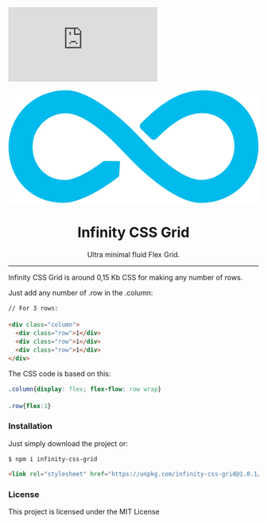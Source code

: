 [![Gzip Size](https://img.badgesize.io/https://unpkg.com/infinity-css-grid@1.0.1/grid.min.css?compression=gzip)](https://unpkg.com/infinity-css-grid@1.0.1/grid.min.css)

<p align="center"><img src="logo.png" /></p>

<h1 align="center"> Infinity CSS Grid </h1>

<p align="center"> Ultra minimal fluid Flex Grid. </p>

<hr/>

<p> Infinity CSS Grid is around 0,15 Kb CSS for making any number of rows. </p>

<p> Just add any number of .row in the .column: </p>

```html
// For 3 rows:

<div class="column">
  <div class="row">1</div>
  <div class="row">1</div>
  <div class="row">1</div>
</div>
```

<p>The CSS code is based on this: </p>

```css
.column{display: flex; flex-flow: row wrap}

.row{flex:1}
```
<h3>Installation </h3>

<p>Just simply download the project or: </p>


```shell
$ npm i infinity-css-grid
```

```html
<link rel="stylesheet" href="https://unpkg.com/infinity-css-grid@1.0.1/grid.css">
```


<h3>License</h3>

This project is licensed under the MIT License
